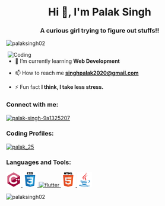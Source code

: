 <h1 align="center">Hi 👋, I'm Palak Singh</h1>
<h3 align="center">A curious girl trying to figure out stuffs!!</h3>

<p align="left"> <img src="https://komarev.com/ghpvc/?username=palaksingh02&label=Profile%20views&color=0e75b6&style=flat" alt="palaksingh02" /> </p>

<img align="right" alt="Coding" width="500" src="https://cdn.dribbble.com/users/2646423/screenshots/5507196/computer.gif">

- 🌱 I’m currently learning **Web Development**

- 📫 How to reach me **singhpalak2020@gmail.com**
- ⚡ Fun fact **I think, I take less stress.**

<h3 align="left">Connect with me:</h3>
<p align="left">
<a href="https://linkedin.com/in/palak-singh-9a1325207" target="blank"><img align="center" src="https://raw.githubusercontent.com/rahuldkjain/github-profile-readme-generator/master/src/images/icons/Social/linked-in-alt.svg" alt="palak-singh-9a1325207" height="30" width="40" /></a>

</p>

<h3 align="left">Coding Profiles:</h3>
<p align="left">
<a href="https://www.codechef.com/users/palak_25" target="blank"><img align="center" src="https://cdn.jsdelivr.net/npm/simple-icons@3.1.0/icons/codechef.svg" alt="palak_25" height="30" width="40" /></a>

</p>

<h3 align="left">Languages and Tools:</h3>
<p align="left"> <a href="https://www.w3schools.com/cpp/" target="_blank" rel="noreferrer"> <img src="https://raw.githubusercontent.com/devicons/devicon/master/icons/cplusplus/cplusplus-original.svg" alt="cplusplus" width="40" height="40"/> </a> <a href="https://www.w3schools.com/css/" target="_blank" rel="noreferrer"> <img src="https://raw.githubusercontent.com/devicons/devicon/master/icons/css3/css3-original-wordmark.svg" alt="css3" width="40" height="40"/> </a> <a href="https://flutter.dev" target="_blank" rel="noreferrer"> <img src="https://www.vectorlogo.zone/logos/flutterio/flutterio-icon.svg" alt="flutter" width="40" height="40"/> </a> <a href="https://www.w3.org/html/" target="_blank" rel="noreferrer"> <img src="https://raw.githubusercontent.com/devicons/devicon/master/icons/html5/html5-original-wordmark.svg" alt="html5" width="40" height="40"/> </a> <a href="https://www.java.com" target="_blank" rel="noreferrer"> <img src="https://raw.githubusercontent.com/devicons/devicon/master/icons/java/java-original.svg" alt="java" width="40" height="40"/> </a> </p>

<p><img align="center" src="https://github-readme-stats.vercel.app/api/top-langs?username=palaksingh02&show_icons=true&locale=en&layout=compact" alt="palaksingh02" /></p>

